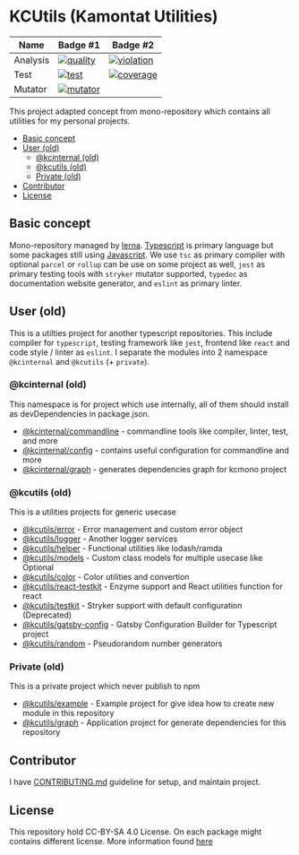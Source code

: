 # KCUtils (Kamontat Utilities)

| Name     | Badge #1                 | Badge #2                   |
| -------- | ------------------------ | -------------------------- |
| Analysis | [![quality][q_img]][sdb] | [![violation][sv_img]][sv] |
| Test     | [![test][t_img]][t]      | [![coverage][sc_img]][sc]  |
| Mutator  | [![mutator][mt_img]][mt] |

This project adapted concept from mono-repository which contains all utilities for my personal projects.

- [Basic concept](#basic-concept)
- [User (old)](#user-old)
  - [@kcinternal (old)](#kcinternal-old)
  - [@kcutils (old)](#kcutils-old)
  - [Private (old)](#private-old)
- [Contributor](#contributor)
- [License](#license)

## Basic concept

Mono-repository managed by [lerna][lerna_link]. [Typescript][ts_link] is primary language but some packages still using [Javascript][js_link]. We use `tsc` as primary compiler with optional `parcel` or `rollup` can be use on some project as well, `jest` as primary testing tools with `stryker` mutator supported, `typedoc` as documentation website generator, and `eslint` as primary linter.

## User (old)

This is a utilties project for another typescript repositories.
This include compiler for `typescript`, testing framework like `jest`,
frontend like `react` and code style / linter as `eslint`.
I separate the modules into 2 namespace `@kcinternal` and `@kcutils` (+ `private`).

### @kcinternal (old)

This namespace is for project which use internally, all of them should install as devDependencies in package.json.

- [@kcinternal/commandline][kcinternal_cli_gh] - commandline tools like compiler, linter, test, and more
- [@kcinternal/config][kcinternal_config_gh]   - contains useful configuration for commandline and more
- [@kcinternal/graph][kcinternal_graph_gh]     - generates dependencies graph for kcmono project

### @kcutils (old)

This is a utilities projects for generic usecase

- [@kcutils/error][kcutils_err_gh]                - Error management and custom error object
- [@kcutils/logger][kcutils_log_gh]               - Another logger services
- [@kcutils/helper][kcutils_helper_gh]            - Functional utilities like lodash/ramda
- [@kcutils/models][kcutils_models_gh]            - Custom class models for multiple usecase like Optional
- [@kcutils/color][kcutils_color_gh]              - Color utilities and convertion
- [@kcutils/react-testkit][kcutils_react_test_gh] - Enzyme support and React utilities function for react
- [@kcutils/testkit][kcutils_test_gh]             - Stryker support with default configuration (Deprecated)
- [@kcutils/gatsby-config][kcutils_gsb_conf_gh]   - Gatsby Configuration Builder for Typescript project
- [@kcutils/random][kcutils_random_gh]            - Pseudorandom number generators

### Private (old)

This is a private project which never publish to npm

- [@kcutils/example][kcutils_eg_gh]           - Example project for give idea how to create new module in this repository
- [@kcutils/graph][kcutils_graph_gh]           - Application project for generate dependencies for this repository

## Contributor

I have [CONTRIBUTING.md](./docs/CONTRIBUTING.md) guideline for setup, and maintain project.

## License

This repository hold CC-BY-SA 4.0 License. On each package might contains different license. 
More information found [here](./LICENSE)

<!-- BANNER SECTION -->

[q_img]: https://img.shields.io/sonar/quality_gate/kamontat_kcutils?server=https%3A%2F%2Fsonarcloud.io&style=flat-square
[sv_img]: https://img.shields.io/sonar/violations/kamontat_kcutils?format=long&server=https%3A%2F%2Fsonarcloud.io&style=flat-square
[sc_img]: https://img.shields.io/sonar/coverage/kamontat_kcutils?server=https%3A%2F%2Fsonarcloud.io&style=flat-square
[t_img]: https://img.shields.io/github/workflow/status/kamontat/kcutils/Default/main?style=flat-square
[mt_img]: https://img.shields.io/endpoint?style=flat-square&url=https%3A%2F%2Fbadge-api.stryker-mutator.io%2Fgithub.com%2Fkamontat%2Fkcutils%2Fmain

[sdb]: https://sonarcloud.io/dashboard?id=kamontat_kcutils
[sv]: https://sonarcloud.io/project/issues?id=kamontat_kcutils&resolved=false&types=VULNERABILITY
[sc]: https://sonarcloud.io/component_measures?id=kamontat_kcutils&metric=coverage&view=list
[t]: https://github.com/kamontat/kcutils/actions
[mt]: https://dashboard.stryker-mutator.io/reports/github.com/kamontat/kcutils/main

<!-- USEFUL LINK SECTION -->

[lerna_link]: https://lerna.js.org/
[js_link]: https://www.javascript.com/
[ts_link]: https://www.typescriptlang.org/

<!-- GITHUB SECTION -->

[kcinternal_cli_gh]: ./internals/commandline
[kcinternal_config_gh]: ./internals/config
[kcinternal_graph_gh]: ./internals/graph

[kcutils_eg_gh]: ./packages/_example
[kcutils_graph_gh]: ./packages/_graph
[kcutils_err_gh]: ./packages/error
[kcutils_log_gh]: ./packages/logger
[kcutils_helper_gh]: ./packages/helper
[kcutils_models_gh]: ./packages/models
[kcutils_color_gh]: ./packages/color
[kcutils_react_test_gh]: ./packages/react-testkit
[kcutils_test_gh]: ./packages/testkit
[kcutils_gsb_conf_gh]: ./packages/gatsby-config
[kcutils_random_gh]: ./packages/random
